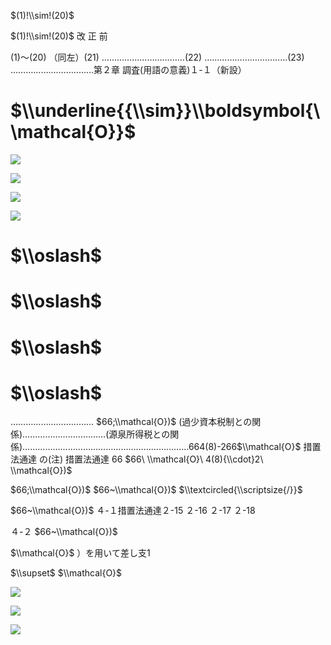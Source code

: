 $(1)!\\sim!(20)$

$(1)!\\sim!(20)$ 改 正 前

(1)～(20) （同左）(21) ……………………………(22) ……………………………(23) ……………………………第２章 調査(用語の意義)１-１（新設）

# $\\underline{{\\sim}}\\boldsymbol{\\mathcal{O}}$

![](https://www.nta.go.jp/tmp/a700ec41-172e-40a3-b8b6-bd2534128610/images/839393a3c7567a25b84166d896c7cdda21dde2e48aeb9d738bb46e4795d6985d.jpg)

![](https://www.nta.go.jp/tmp/a700ec41-172e-40a3-b8b6-bd2534128610/images/a84cecf0d5c75cb46dd39f5efc0a9f740024cc06e7d9eca4ca2f5685ac98432d.jpg)

![](https://www.nta.go.jp/tmp/a700ec41-172e-40a3-b8b6-bd2534128610/images/c273b3f9e4e8ebced97027d32cad32875f138618d42f55117f3b014c4d045176.jpg)

![](https://www.nta.go.jp/tmp/a700ec41-172e-40a3-b8b6-bd2534128610/images/fad0e926e4bed742f3ebbd9859e3cf45852d85a943c9234037a379e3831b54fa.jpg)

# $\\oslash$

# $\\oslash$

# $\\oslash$

# $\\oslash$

…………………………… $66;\\mathcal{O})$ (過少資本税制との関係)……………………………(源泉所得税との関係)…………………………………………………………664(8)-266$\\mathcal{O}$ 措置法通達 の(注) 措置法通達 66 $66\ \\mathcal{O}\ 4(8){\\cdot}2\ \\mathcal{O})$

$66;\\mathcal{O})$ $66~\\mathcal{O})$ $\\textcircled{\\scriptsize{/}}$

$66~\\mathcal{O})$ ４-１措置法通達２-15 ２-16 ２-17 ２-18

４-２ $66~\\mathcal{O})$

$\\mathcal{O}$ ）を用いて差し支1

$\\supset$ $\\mathcal{O}$

![](https://www.nta.go.jp/tmp/a700ec41-172e-40a3-b8b6-bd2534128610/images/d6bc4e1301464577d1f09de6379e80b0ec5df9fa7fc1efc03aec291e92e5a966.jpg)

![](https://www.nta.go.jp/tmp/a700ec41-172e-40a3-b8b6-bd2534128610/images/9179b0df100b7b621d2b84344e89fc85f4fafc877597d87bc08827ef8fa2492e.jpg)

![](https://www.nta.go.jp/tmp/a700ec41-172e-40a3-b8b6-bd2534128610/images/a3eee4cc4ccd9387bb5eb23ca7dee777fbb618426868418383d53e7dbf205de6.jpg)